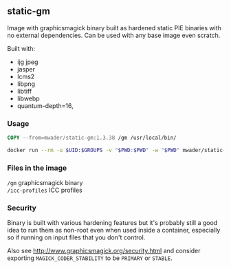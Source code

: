 ## static-gm

Image with graphicsmagick binary built as hardened static PIE binaries with no
external dependencies. Can be used with any base image even scratch.

Built with:
- ijg jpeg
- jasper
- lcms2
- libpng
- libtiff
- libwebp
- quantum-depth=16,

### Usage
```Dockerfile
COPY --from=mwader/static-gm:1.3.38 /gm /usr/local/bin/
```
```sh
docker run --rm -u $UID:$GROUPS -v "$PWD:$PWD" -w "$PWD" mwader/static-gm:1.3.38 identify test.png
```

### Files in the image
`/gm` graphicsmagick binary  
`/icc-profiles` ICC profiles  

### Security

Binary is built with various hardening features but it's probably still a good idea to run
them as non-root even when used inside a container, especially so if running on input files
that you don't control.

Also see http://www.graphicsmagick.org/security.html and consider exporting
`MAGICK_CODER_STABILITY` to be `PRIMARY` or `STABLE`.
